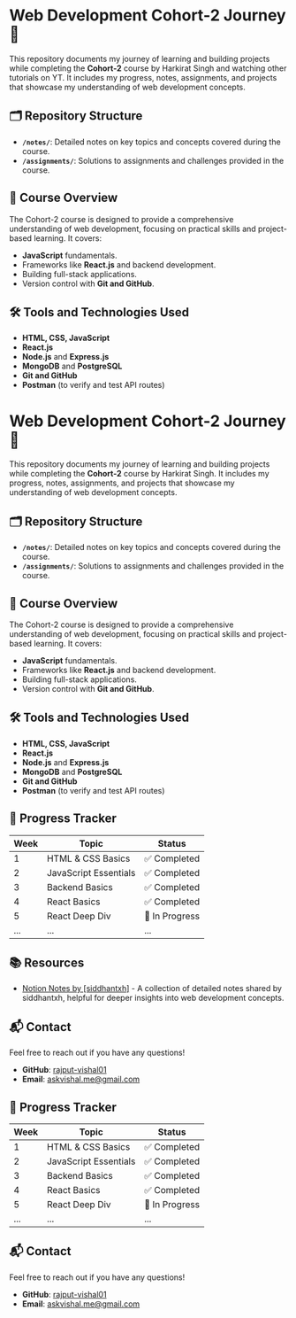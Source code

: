 # Web Development Cohort-2 Journey 🚀

This repository documents my journey of learning and building projects while completing the **Cohort-2** course by Harkirat Singh and watching other tutorials on YT. It includes my progress, notes, assignments, and projects that showcase my understanding of web development concepts.

## 🗂 Repository Structure

- **`/notes/`**: Detailed notes on key topics and concepts covered during the course.
- **`/assignments/`**: Solutions to assignments and challenges provided in the course.

## 📖 Course Overview

The Cohort-2 course is designed to provide a comprehensive understanding of web development, focusing on practical skills and project-based learning. It covers:

- **JavaScript** fundamentals.
- Frameworks like **React.js** and backend development.
- Building full-stack applications.
- Version control with **Git and GitHub**.

## 🛠 Tools and Technologies Used

- **HTML, CSS, JavaScript**
- **React.js**
- **Node.js** and **Express.js**
- **MongoDB** and **PostgreSQL**
- **Git and GitHub**
- **Postman** (to verify and test API routes)

# Web Development Cohort-2 Journey 🚀

This repository documents my journey of learning and building projects while completing the **Cohort-2** course by Harkirat Singh. It includes my progress, notes, assignments, and projects that showcase my understanding of web development concepts.

## 🗂 Repository Structure

- **`/notes/`**: Detailed notes on key topics and concepts covered during the course.
- **`/assignments/`**: Solutions to assignments and challenges provided in the course.

## 📖 Course Overview

The Cohort-2 course is designed to provide a comprehensive understanding of web development, focusing on practical skills and project-based learning. It covers:

- **JavaScript** fundamentals.
- Frameworks like **React.js** and backend development.
- Building full-stack applications.
- Version control with **Git and GitHub**.

## 🛠 Tools and Technologies Used

- **HTML, CSS, JavaScript**
- **React.js**
- **Node.js** and **Express.js**
- **MongoDB** and **PostgreSQL**
- **Git and GitHub**
- **Postman** (to verify and test API routes)

## 🚧 Progress Tracker

| Week | Topic                 | Status         |
| ---- | --------------------- | -------------- |
| 1    | HTML & CSS Basics     | ✅ Completed   |
| 2    | JavaScript Essentials | ✅ Completed   |
| 3    | Backend Basics        | ✅ Completed   |
| 4    | React Basics          | ✅ Completed   |
| 5    | React Deep Div        | 🚧 In Progress |
| ...  | ...                   | ...            |

## 📚 Resources

- [Notion Notes by [siddhantxh]](https://quickest-juniper-f9c.notion.site/Cohort-2-0-FullStack-Open-Source-6b6c2a9f1282499aba4782b88bf7e204) - A collection of detailed notes shared by siddhantxh, helpful for deeper insights into web development concepts.

## 📬 Contact

Feel free to reach out if you have any questions!

- **GitHub**: [rajput-vishal01](https://github.com/rajput-vishal01)
- **Email**: [askvishal.me@gmail.com](mailto:askvishal.me@gmail.com)

## 🚧 Progress Tracker

| Week | Topic                 | Status         |
| ---- | --------------------- | -------------- |
| 1    | HTML & CSS Basics     | ✅ Completed   |
| 2    | JavaScript Essentials | ✅ Completed   |
| 3    | Backend Basics        | ✅ Completed   |
| 4    | React Basics          | ✅ Completed   |
| 5    | React Deep Div        | 🚧 In Progress |
| ...  | ...                   | ...            |

## 📬 Contact

Feel free to reach out if you have any questions!

- **GitHub**: [rajput-vishal01](https://github.com/rajput-vishal01)
- **Email**: [askvishal.me@gmail.com](mailto:askvishal.me@gmail.com)
